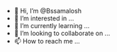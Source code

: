 - 👋 Hi, I’m @Bssamalosh
- 👀 I’m interested in ...
- 🌱 I’m currently learning ...
- 💞️ I’m looking to collaborate on ...
- 📫 How to reach me ...

<!---
Bssamalosh/Bssamalosh is a ✨ special ✨ repository because its `README.md` (this file) appears on your GitHub profile.
You can click the Preview link to take a look at your changes.
--->

